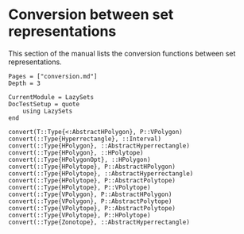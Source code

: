 # Conversion between set representations

This section of the manual lists the conversion functions between set
representations.

```@contents
Pages = ["conversion.md"]
Depth = 3
```

```@meta
CurrentModule = LazySets
DocTestSetup = quote
    using LazySets
end
```

```@docs
convert(T::Type{<:AbstractHPolygon}, P::VPolygon)
convert(::Type{Hyperrectangle}, ::Interval)
convert(::Type{HPolygon}, ::AbstractHyperrectangle)
convert(::Type{HPolygon}, ::HPolytope)
convert(::Type{HPolygonOpt}, ::HPolygon)
convert(::Type{HPolytope}, P::AbstractHPolygon)
convert(::Type{HPolytope}, ::AbstractHyperrectangle)
convert(::Type{HPolytope}, P::AbstractPolytope)
convert(::Type{HPolytope}, P::VPolytope)
convert(::Type{VPolygon}, P::AbstractHPolygon)
convert(::Type{VPolygon}, P::AbstractPolytope)
convert(::Type{VPolytope}, P::AbstractPolytope)
convert(::Type{VPolytope}, P::HPolytope)
convert(::Type{Zonotope}, ::AbstractHyperrectangle)
```
